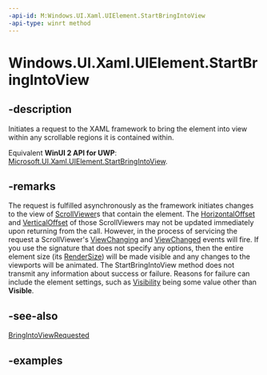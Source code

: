 ```yaml
---
-api-id: M:Windows.UI.Xaml.UIElement.StartBringIntoView
-api-type: winrt method
---
```


<!-- Method syntax.
public void UIElement.StartBringIntoView()
-->

# Windows.UI.Xaml.UIElement.StartBringIntoView


## -description

Initiates a request to the XAML framework to bring the element into view within any scrollable regions it is contained within.

Equivalent **WinUI 2 API for UWP**: [Microsoft.UI.Xaml.UIElement.StartBringIntoView](/windows/winui/api/microsoft.ui.xaml.uielement.startbringintoview).

## -remarks

The request is fulfilled asynchronously as the framework initiates changes to the view of [ScrollViewer](../windows.ui.xaml.controls/scrollviewer.md)s that contain the element.  The [HorizontalOffset](../windows.ui.xaml.controls/scrollviewer_horizontaloffset.md) and [VerticalOffset](../windows.ui.xaml.controls/scrollviewer_verticaloffset.md) of those ScrollViewers may not be updated immediately upon returning from the call.  However, in the process of servicing the request a ScrollViewer's [ViewChanging](../windows.ui.xaml.controls/scrollviewer_viewchanging.md) and [ViewChanged](../windows.ui.xaml.controls/scrollviewer_viewchanged.md) events will fire.
If you use the signature that does not specify any options, then the entire element size (its [RenderSize](uielement_rendersize.md)) will be made visible and any changes to the viewports will be animated.
The StartBringIntoView method does not transmit any information about success or failure.  Reasons for failure can include the element settings, such as [Visibility](uielement_visibility.md) being some value other than **Visible**.

## -see-also

[BringIntoViewRequested](uielement_bringintoviewrequested.md)

## -examples

